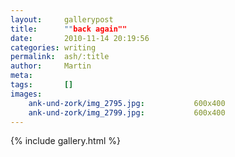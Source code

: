 ```yaml
---
layout:     gallerypost
title:      ""back again""
date:       2010-11-14 20:19:56
categories: writing
permalink:  ash/:title
author:     Martin
meta:
tags:       []
images:
    ank-und-zork/img_2795.jpg:           600x400
    ank-und-zork/img_2799.jpg:           600x400
---
```


{% include gallery.html %}
